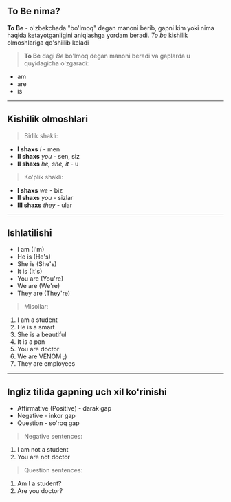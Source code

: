 ## To Be nima?

**To Be** - o'zbekchada "bo'lmoq" degan manoni berib, gapni kim yoki nima haqida ketayotganligini aniqlashga yordam beradi. *To be* kishilik olmoshlariga qo'shiilib keladi

>**To Be** dagi *Be* bo'lmoq degan manoni beradi va gaplarda u quyidagicha o'zgaradi:
 
 - am
 - are
 - is
---
## Kishilik olmoshlari

>Birlik shakli:
- **I shaxs**  *I* - men
- **II shaxs** *you* - sen, siz
- **II shaxs** *he, she, it* - u

>Ko'plik shakli:
- **I shaxs** *we* - biz
- **II shaxs** *you* - sizlar
- **III shaxs** *they* - ular

---
## Ishlatilishi

- I am (I'm)
- He is (He's)
- She is (She's)
- It is (It's)
- You are (You're)
- We are (We're)
- They are (They're)

> Misollar:
1. I am a student
2. He is a smart
3. She is a beautiful
4. It is a pan
5. You are doctor
6. We are VENOM ;)
7. They are employees

---
## Ingliz tilida gapning uch xil ko'rinishi

- Affirmative (Positive) - darak gap
- Negative - inkor gap
- Question - so'roq gap

>Negative sentences:
1. I am not a student
2. You are not doctor

>Question sentences:
1. Am I a student?
2. Are you doctor?
